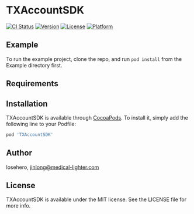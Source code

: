 # TXAccountSDK

[![CI Status](https://img.shields.io/travis/losehero/TXAccountSDK.svg?style=flat)](https://travis-ci.org/losehero/TXAccountSDK)
[![Version](https://img.shields.io/cocoapods/v/TXAccountSDK.svg?style=flat)](https://cocoapods.org/pods/TXAccountSDK)
[![License](https://img.shields.io/cocoapods/l/TXAccountSDK.svg?style=flat)](https://cocoapods.org/pods/TXAccountSDK)
[![Platform](https://img.shields.io/cocoapods/p/TXAccountSDK.svg?style=flat)](https://cocoapods.org/pods/TXAccountSDK)

## Example

To run the example project, clone the repo, and run `pod install` from the Example directory first.

## Requirements

## Installation

TXAccountSDK is available through [CocoaPods](https://cocoapods.org). To install
it, simply add the following line to your Podfile:

```ruby
pod 'TXAccountSDK'
```

## Author

losehero, jinlong@medical-lighter.com

## License

TXAccountSDK is available under the MIT license. See the LICENSE file for more info.
